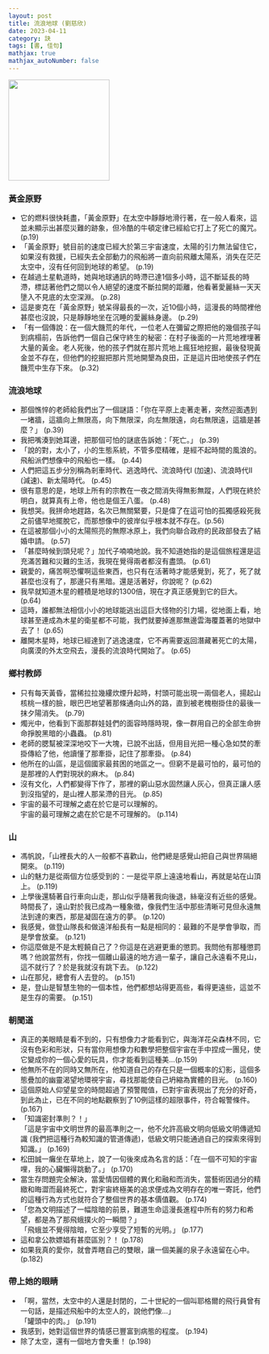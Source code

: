 ```yaml
---
layout: post
title: 流浪地球 (劉慈欣)
date: 2023-04-11
category: 訣
tags: [書, 佳句]
mathjax: true
mathjax_autoNumber: false
---
```


<img src="https://doltegg.github.io/book/images/earth.jpg" style="width:200px;">

### 黃金原野
- 它的燃料很快耗盡，「黃金原野」在太空中靜靜地滑行著，在一般人看來，這並未顯示出甚麼災難的跡象，但冷酷的牛頓定律已經給它打上了死亡的魔咒。 (p.19)
- 「黃金原野」號目前的速度已經大於第三宇宙速度，太陽的引力無法留住它，如果沒有救援，已經失去全部動力的飛船將一直向前飛離太陽系，消失在茫茫太空中，沒有任何回到地球的希望。 (p.19)
- 在越過土星軌道時，她與地球通訊的時滯已達1個多小時，這不斷延長的時滯，標誌著他們之間以令人絕望的速度不斷拉開的距離，他看著愛麗絲一天天墬入不見底的太空深淵。 (p.28)
- 這是麥克在「黃金原野」號呆得最長的一次，近10個小時，這漫長的時間裡他甚麼也沒說，只是靜靜地坐在沉睡的愛麗絲身邊。 (p.29)
- 「有一個傳說：在一個大饑荒的年代，一位老人在彌留之際把他的幾個孩子叫到病榻前，告訴他們一個自己保守終生的秘密：在村子後面的一片荒地裡埋著大量的黃金。老人死後，他的孩子們就在那片荒地上瘋狂地挖掘，最後發現黃金並不存在，但他們的挖掘把那片荒地開墾為良田，正是這片田地使孩子們在饑荒中生存下來。 (p.32)

### 流浪地球
- 那個憔悴的老師給我們出了一個謎語：「你在平原上走著走著，突然迎面遇到一堵牆，這牆向上無限高，向下無限深，向左無限遠，向右無限遠，這牆是甚麼？」 (p.39)
- 我把嘴湊到她耳邊，把那個可怕的謎底告訴她：「死亡。」 (p.39)
- 「說的對，太小了，小的生態系統，不管多麼精確，是經不起時間的風浪的。飛船派們想像中的飛船也一樣。 (p.44)
- 人們把這五步分別稱為剎車時代、逃逸時代、流浪時代I (加速)、流浪時代II (減速)、新太陽時代。 (p.45)
- 很有意思的是，地球上所有的宗教在一夜之間消失得無影無蹤，人們現在終於明白，就算真有上帝，他也是個王八蛋。 (p.48)
- 我想哭。我拼命地趕路，名次已無關緊要，只是偉了在這可怕的孤獨感殺死我之前儘早地擺脫它，而那想像中的彼岸似乎根本就不存在。(p.56)
- 在這被那個小小的太陽照亮的無際冰原上，我們向聯合政府的民政部發去了結婚申請。 (p.57)
- 「甚麼時候到頭兒呢？」加代子喃喃地說。我不知道她指的是這個旅程還是這充滿苦難和災難的生活，我現在覺得兩者都沒有盡頭。 (p.61)
- 親愛的，痛苦啊恐懼啊這些東西，也只有在活著時才能感覺到，死了，死了就甚麼也沒有了，那邊只有黑暗。還是活著好，你說呢？ (p.62)
- 我早就知道木星的體積是地球的1300倍，現在才真正感覺到它的巨大。 (p.64)
- 這時，誰都無法相信小小的地球能逃出這巨大怪物的引力場，從地面上看，地球甚至連成為木星的衛星都不可能，我們就要掉進那無邊雲海覆蓋著的地獄中去了！ (p.65)
- 離開木星時，地球已經達到了逃逸速度，它不再需要返回潛藏著死亡的太陽，向廣漠的外太空飛去，漫長的流浪時代開始了。 (p.65)

### 鄉村教師
- 只有每天黃昏，當稀拉拉幾縷炊煙升起時，村頭可能出現一兩個老人，揚起山核桃一樣的臉，眼巴巴地望著那條通向山外的路，直到被老槐樹掛住的最後一抹夕陽消失。 (p.79)
- 燭光中，他看到下面那群娃娃們的面容時隱時現，像一群用自己的全部生命拚命掙脫黑暗的小蟲蟲。 (p.81)
- 老師的腮幫被深深地咬下一大塊，已說不出話，但用目光把一種心急如焚的牽掛傳給了他，他讀懂了那牽掛，記住了那牽掛。 (p.84)
- 他所在的山區，是這個國家最貧困的地區之一。但窮不是最可怕的，最可怕的是那裡的人們對現狀的麻木。 (p.84)
- 沒有文化，人們都變得下作了，那裡的窮山惡水固然讓人灰心，但真正讓人感到沒指望的，是山裡人那呆滯的目光。 (p.85)
- 宇宙的最不可理解之處在於它是可以理解的。<br>
宇宙的最可理解之處在於它是不可理解的。 (p.114)

### 山
- 馮帆說，「山裡長大的人一般都不喜歡山，他們總是感覺山把自己與世界隔絕開來。 (p.119)
- 山的魅力是從兩個方位感受到的：一是從平原上遠遠地看山，再就是站在山頂上。 (p.119)
- 上學後還騎著自行車向山走，那山似乎隨著我向後退，絲毫沒有近些的感覺。時間長了，遠山對於我已成為一種象徵，像我們生活中那些清晰可見但永遠無法到達的東西，那是凝固在遠方的夢。 (p.120)
- 我感覺，做登山隊長和做遠洋船長有一點是相同的：最難的不是學會爭取，而是學會放棄。 (p.121)
- 你這麼做是不是太輕饒自己了？你這是在逃避更重的懲罰。我問他有那種懲罰嗎？他說當然有，你找一個離山最遠的地方過一輩子，讓自己永遠看不見山，這不就行了？於是我就沒有跳下去。 (p.122)
- 山在那兒，總會有人去登的。 (p.151)
- 是，登山是智慧生物的一個本性，他們都想站得更高些，看得更遠些，這並不是生存的需要。 (p.151)

### 朝聞道
- 真正的美眼睛是看不到的，只有想像力才能看到它，與海洋花朵森林不同，它沒有色彩和形狀，只有當你用想像力和數學把整個宇宙在手中捏成一團兒，使它變成你的一個心愛的玩具，你才能看到這種美…(p.159)
- 他無所不在的同時又無所在，他知道自己的存在只是一個概率的幻影，這個多態疊加的幽靈渴望地環視宇宙，尋找那能使自己坍縮為實體的目光。 (p.160)
- 這個原始人仰望星空的時間超過了預警閥值，已對宇宙表現出了充分的好奇，到此為止，已在不同的地點觀察到了10例這樣的超限事件，符合報警條件。 (p.167)
- 「知識密封準則？！」<br>
「這是宇宙中文明世界的最高準則之一，他不允許高級文明向低級文明傳遞知識 (我們把這種行為較知識的管道傳遞)，低級文明只能通過自己的探索來得到知識。」 (p.169)
- 松田誠一癱坐在草地上，說了一句後來成為名言的話：「在一個不可知的宇宙哩，我的心臟懶得跳動了。」 (p.170)
- 當生存問題完全解決，當愛情因個體的異化和融和而消失，當藝術因過分的精緻和晦澀而最終死亡，對宇宙終極美的追求便成為文明存在的唯一寄託，他們的這種行為方式也就符合了整個世界的基本價值觀。 (p.174)
- 「您為文明描述了一幅陰暗的前景，難道生命這漫長進程中所有的努力和希望，都是為了那飛蛾撲火的一瞬間？」<br>
「飛蛾並不覺得陰暗，它至少享受了短暫的光明。」 (p.177)
- 這和拿公款嫖娼有甚麼區別？！ (p.178)
- 如果我真的愛你，就會弄瞎自己的雙眼，讓一個美麗的泉子永遠留在心中。 (p.182)

### 帶上她的眼睛
- 「啊，當然，太空中的人還是封閉的，二十世紀的一個叫耶格爾的飛行員曾有一句話，是描述飛船中的太空人的，說他們像…」<br>
「罐頭中的肉。」 (p.191)
- 我感到，她對這個世界的情感已豐富到病態的程度。 (p.194)
- 除了太空，還有一個地方會失重！ (p.198)
